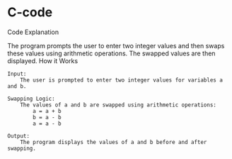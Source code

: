 # C-code
Code Explanation

The program prompts the user to enter two integer values and then swaps these values using arithmetic operations. The swapped values are then displayed.
How it Works

    Input:
        The user is prompted to enter two integer values for variables a and b.

    Swapping Logic:
        The values of a and b are swapped using arithmetic operations:
            a = a + b
            b = a - b
            a = a - b

    Output:
        The program displays the values of a and b before and after swapping.
